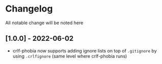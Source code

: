 # Changelog

All notable change will be noted here

## [1.0.0] - 2022-06-02

- crlf-phobia now supports adding ignore lists on top of `.gitignore` by using `.crlfignore` (same level where crlf-phobia runs)
